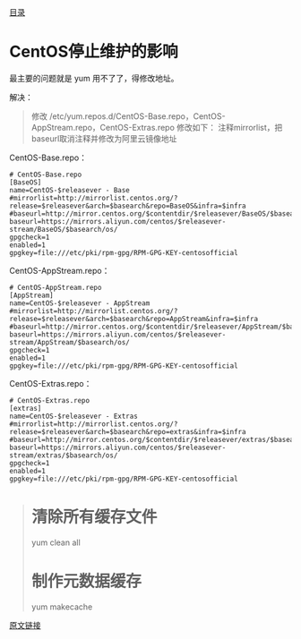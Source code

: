 [目录](./)
# CentOS停止维护的影响

最主要的问题就是 yum 用不了了，得修改地址。

解决：
>修改 /etc/yum.repos.d/CentOS-Base.repo，CentOS-AppStream.repo，CentOS-Extras.repo
>修改如下：
>注释mirrorlist，把baseurl取消注释并修改为阿里云镜像地址

CentOS-Base.repo：
```
# CentOS-Base.repo
[BaseOS]
name=CentOS-$releasever - Base
#mirrorlist=http://mirrorlist.centos.org/?release=$releasever&arch=$basearch&repo=BaseOS&infra=$infra
#baseurl=http://mirror.centos.org/$contentdir/$releasever/BaseOS/$basearch/os/
baseurl=https://mirrors.aliyun.com/centos/$releasever-stream/BaseOS/$basearch/os/
gpgcheck=1
enabled=1
gpgkey=file:///etc/pki/rpm-gpg/RPM-GPG-KEY-centosofficial
```

CentOS-AppStream.repo：
```
# CentOS-AppStream.repo
[AppStream]
name=CentOS-$releasever - AppStream
#mirrorlist=http://mirrorlist.centos.org/?release=$releasever&arch=$basearch&repo=AppStream&infra=$infra
#baseurl=http://mirror.centos.org/$contentdir/$releasever/AppStream/$basearch/os/
baseurl=https://mirrors.aliyun.com/centos/$releasever-stream/AppStream/$basearch/os/
gpgcheck=1
enabled=1
gpgkey=file:///etc/pki/rpm-gpg/RPM-GPG-KEY-centosofficial
```

CentOS-Extras.repo：
```
# CentOS-Extras.repo
[extras]
name=CentOS-$releasever - Extras
#mirrorlist=http://mirrorlist.centos.org/?release=$releasever&arch=$basearch&repo=extras&infra=$infra
#baseurl=http://mirror.centos.org/$contentdir/$releasever/extras/$basearch/os/
baseurl=https://mirrors.aliyun.com/centos/$releasever-stream/extras/$basearch/os/
gpgcheck=1
enabled=1
gpgkey=file:///etc/pki/rpm-gpg/RPM-GPG-KEY-centosofficial
```

># 清除所有缓存文件
>yum clean all
>
># 制作元数据缓存
>yum makecache

[原文链接](https://blog.csdn.net/lisongyue123/article/details/110822915)